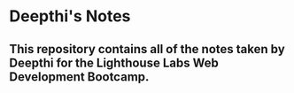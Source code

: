 
# Deepthi's Notes


##   This repository contains all of the notes taken by Deepthi for the Lighthouse Labs Web Development Bootcamp.